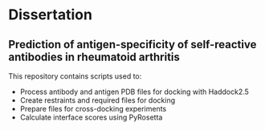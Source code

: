 # Dissertation 
## Prediction of antigen-specificity of self-reactive antibodies in rheumatoid arthritis

This repository contains scripts used to:
- Process antibody and antigen PDB files for docking with Haddock2.5
- Create restraints and required files for docking 
- Prepare files for cross-docking experiments
- Calculate interface scores using PyRosetta